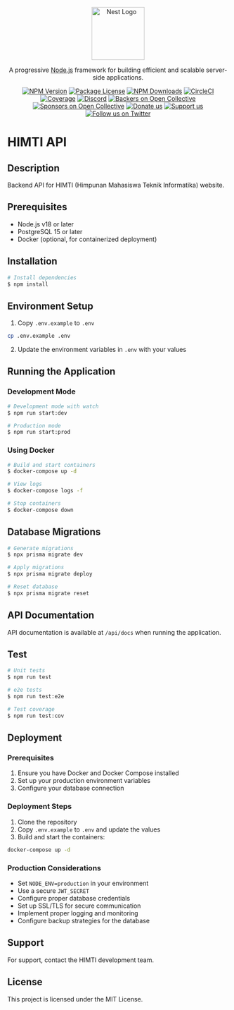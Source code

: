 <p align="center">
  <a href="http://nestjs.com/" target="blank"><img src="https://nestjs.com/img/logo-small.svg" width="120" alt="Nest Logo" /></a>
</p>

[circleci-image]: https://img.shields.io/circleci/build/github/nestjs/nest/master?token=abc123def456
[circleci-url]: https://circleci.com/gh/nestjs/nest

  <p align="center">A progressive <a href="http://nodejs.org" target="_blank">Node.js</a> framework for building efficient and scalable server-side applications.</p>
    <p align="center">
<a href="https://www.npmjs.com/~nestjscore" target="_blank"><img src="https://img.shields.io/npm/v/@nestjs/core.svg" alt="NPM Version" /></a>
<a href="https://www.npmjs.com/~nestjscore" target="_blank"><img src="https://img.shields.io/npm/l/@nestjs/core.svg" alt="Package License" /></a>
<a href="https://www.npmjs.com/~nestjscore" target="_blank"><img src="https://img.shields.io/npm/dm/@nestjs/common.svg" alt="NPM Downloads" /></a>
<a href="https://circleci.com/gh/nestjs/nest" target="_blank"><img src="https://img.shields.io/circleci/build/github/nestjs/nest/master" alt="CircleCI" /></a>
<a href="https://coveralls.io/github/nestjs/nest?branch=master" target="_blank"><img src="https://coveralls.io/repos/github/nestjs/nest/badge.svg?branch=master#9" alt="Coverage" /></a>
<a href="https://discord.gg/G7Qnnhy" target="_blank"><img src="https://img.shields.io/badge/discord-online-brightgreen.svg" alt="Discord"/></a>
<a href="https://opencollective.com/nest#backer" target="_blank"><img src="https://opencollective.com/nest/backers/badge.svg" alt="Backers on Open Collective" /></a>
<a href="https://opencollective.com/nest#sponsor" target="_blank"><img src="https://opencollective.com/nest/sponsors/badge.svg" alt="Sponsors on Open Collective" /></a>
  <a href="https://paypal.me/kamilmysliwiec" target="_blank"><img src="https://img.shields.io/badge/Donate-PayPal-ff3f59.svg" alt="Donate us"/></a>
    <a href="https://opencollective.com/nest#sponsor"  target="_blank"><img src="https://img.shields.io/badge/Support%20us-Open%20Collective-41B883.svg" alt="Support us"></a>
  <a href="https://twitter.com/nestframework" target="_blank"><img src="https://img.shields.io/twitter/follow/nestframework.svg?style=social&label=Follow" alt="Follow us on Twitter"></a>
</p>
  <!--[![Backers on Open Collective](https://opencollective.com/nest/backers/badge.svg)](https://opencollective.com/nest#backer)
  [![Sponsors on Open Collective](https://opencollective.com/nest/sponsors/badge.svg)](https://opencollective.com/nest#sponsor)-->

# HIMTI API

## Description
Backend API for HIMTI (Himpunan Mahasiswa Teknik Informatika) website.

## Prerequisites
- Node.js v18 or later
- PostgreSQL 15 or later
- Docker (optional, for containerized deployment)

## Installation

```bash
# Install dependencies
$ npm install
```

## Environment Setup
1. Copy `.env.example` to `.env`
```bash
cp .env.example .env
```

2. Update the environment variables in `.env` with your values

## Running the Application

### Development Mode
```bash
# Development mode with watch
$ npm run start:dev

# Production mode
$ npm run start:prod
```

### Using Docker
```bash
# Build and start containers
$ docker-compose up -d

# View logs
$ docker-compose logs -f

# Stop containers
$ docker-compose down
```

## Database Migrations

```bash
# Generate migrations
$ npx prisma migrate dev

# Apply migrations
$ npx prisma migrate deploy

# Reset database
$ npx prisma migrate reset
```

## API Documentation
API documentation is available at `/api/docs` when running the application.

## Test

```bash
# Unit tests
$ npm run test

# e2e tests
$ npm run test:e2e

# Test coverage
$ npm run test:cov
```

## Deployment

### Prerequisites
1. Ensure you have Docker and Docker Compose installed
2. Set up your production environment variables
3. Configure your database connection

### Deployment Steps
1. Clone the repository
2. Copy `.env.example` to `.env` and update the values
3. Build and start the containers:
```bash
docker-compose up -d
```

### Production Considerations
- Set `NODE_ENV=production` in your environment
- Use a secure `JWT_SECRET`
- Configure proper database credentials
- Set up SSL/TLS for secure communication
- Implement proper logging and monitoring
- Configure backup strategies for the database

## Support
For support, contact the HIMTI development team.

## License
This project is licensed under the MIT License.
